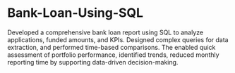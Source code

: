 # Bank-Loan-Using-SQL
Developed a comprehensive bank loan report using SQL to analyze applications, funded amounts, and KPIs. Designed complex queries for data extraction, and performed time-based comparisons. The  enabled quick assessment of portfolio performance, identified trends, reduced monthly reporting time by supporting data-driven decision-making.
